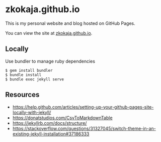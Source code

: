 # zkokaja.github.io

This is my personal website and blog hosted on GitHub Pages.

You can view the site at [zkokaja.github.io](http://zkokaja.github.io).

## Locally

Use bundler to manage ruby dependencies

    $ gem install bundler
    $ bundle install
    $ bundle exec jekyll serve

## Resources

- https://help.github.com/articles/setting-up-your-github-pages-site-locally-with-jekyll/
- https://donatstudios.com/CsvToMarkdownTable
- https://jekyllrb.com/docs/structure/
- https://stackoverflow.com/questions/31327045/switch-theme-in-an-existing-jekyll-installation#37186333

